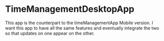 # TimeManagementDesktopApp

This app is the counterpart to the timeManagementApp Mobile version. I want this app to have all the same features and eventually integrate the two so that updates on one appear on the other.
